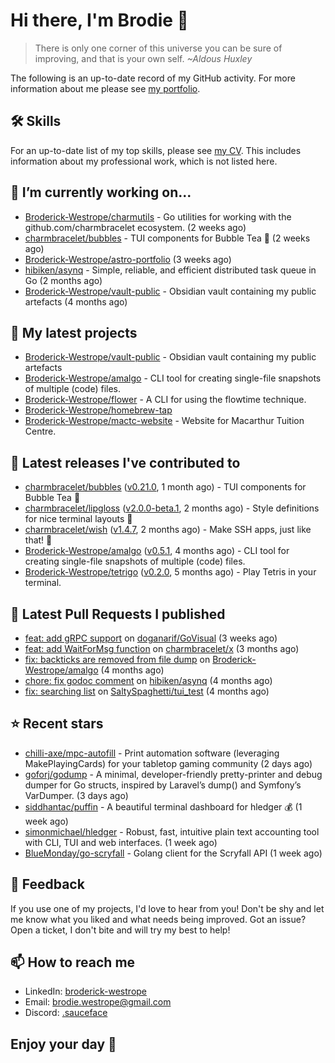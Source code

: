 # Hi there, I'm Brodie 👋

> There is only one corner of this universe you can be sure of improving, and that is your own self. *~Aldous Huxley*

The following is an up-to-date record of my GitHub activity. For more information about me please see [my portfolio](https://www.westrope.dev/).

## 🛠 Skills
For an up-to-date list of my top skills, please see [my CV](./CV/cv.pdf). This includes information about my professional work, which is not listed here.

## 🔭 I’m currently working on...

- [Broderick-Westrope/charmutils](https://github.com/Broderick-Westrope/charmutils) - Go utilities for working with the github.com/charmbracelet ecosystem. (2 weeks ago)
- [charmbracelet/bubbles](https://github.com/charmbracelet/bubbles) - TUI components for Bubble Tea 🫧 (2 weeks ago)
- [Broderick-Westrope/astro-portfolio](https://github.com/Broderick-Westrope/astro-portfolio) (3 weeks ago)
- [hibiken/asynq](https://github.com/hibiken/asynq) - Simple, reliable, and efficient distributed task queue in Go (2 months ago)
- [Broderick-Westrope/vault-public](https://github.com/Broderick-Westrope/vault-public) - Obsidian vault containing my public artefacts (4 months ago)

## 🌱 My latest projects

- [Broderick-Westrope/vault-public](https://github.com/Broderick-Westrope/vault-public) - Obsidian vault containing my public artefacts
- [Broderick-Westrope/amalgo](https://github.com/Broderick-Westrope/amalgo) - CLI tool for creating single-file snapshots of multiple (code) files.
- [Broderick-Westrope/flower](https://github.com/Broderick-Westrope/flower) - A CLI for using the flowtime technique.
- [Broderick-Westrope/homebrew-tap](https://github.com/Broderick-Westrope/homebrew-tap)
- [Broderick-Westrope/mactc-website](https://github.com/Broderick-Westrope/mactc-website) - Website for Macarthur Tuition Centre.

## 🚀 Latest releases I've contributed to

- [charmbracelet/bubbles](https://github.com/charmbracelet/bubbles) ([v0.21.0](https://github.com/charmbracelet/bubbles/releases/tag/v0.21.0), 1 month ago) - TUI components for Bubble Tea 🫧
- [charmbracelet/lipgloss](https://github.com/charmbracelet/lipgloss) ([v2.0.0-beta.1](https://github.com/charmbracelet/lipgloss/releases/tag/v2.0.0-beta.1), 2 months ago) - Style definitions for nice terminal layouts 👄
- [charmbracelet/wish](https://github.com/charmbracelet/wish) ([v1.4.7](https://github.com/charmbracelet/wish/releases/tag/v1.4.7), 2 months ago) - Make SSH apps, just like that! 💫
- [Broderick-Westrope/amalgo](https://github.com/Broderick-Westrope/amalgo) ([v0.5.1](https://github.com/Broderick-Westrope/amalgo/releases/tag/v0.5.1), 4 months ago) - CLI tool for creating single-file snapshots of multiple (code) files.
- [Broderick-Westrope/tetrigo](https://github.com/Broderick-Westrope/tetrigo) ([v0.2.0](https://github.com/Broderick-Westrope/tetrigo/releases/tag/v0.2.0), 5 months ago) - Play Tetris in your terminal.

## 🔨 Latest Pull Requests I published

- [feat: add gRPC support](https://github.com/doganarif/GoVisual/pull/25) on [doganarif/GoVisual](https://github.com/doganarif/GoVisual) (3 weeks ago)
- [feat: add WaitForMsg function](https://github.com/charmbracelet/x/pull/377) on [charmbracelet/x](https://github.com/charmbracelet/x) (3 months ago)
- [fix: backticks are removed from file dump](https://github.com/Broderick-Westrope/amalgo/pull/2) on [Broderick-Westrope/amalgo](https://github.com/Broderick-Westrope/amalgo) (4 months ago)
- [chore: fix godoc comment](https://github.com/hibiken/asynq/pull/1009) on [hibiken/asynq](https://github.com/hibiken/asynq) (4 months ago)
- [fix: searching list](https://github.com/SaltySpaghetti/tui_test/pull/1) on [SaltySpaghetti/tui_test](https://github.com/SaltySpaghetti/tui_test) (4 months ago)

## ⭐ Recent stars

- [chilli-axe/mpc-autofill](https://github.com/chilli-axe/mpc-autofill) - Print automation software (leveraging MakePlayingCards) for your tabletop gaming community (2 days ago)
- [goforj/godump](https://github.com/goforj/godump) - A minimal, developer-friendly pretty-printer and debug dumper for Go structs, inspired by Laravel’s dump() and Symfony’s VarDumper. (3 days ago)
- [siddhantac/puffin](https://github.com/siddhantac/puffin) - A beautiful terminal dashboard for hledger 💰 (1 week ago)
- [simonmichael/hledger](https://github.com/simonmichael/hledger) - Robust, fast, intuitive plain text accounting tool with CLI, TUI and web interfaces. (1 week ago)
- [BlueMonday/go-scryfall](https://github.com/BlueMonday/go-scryfall) - Golang client for the Scryfall API (1 week ago)

## 💬 Feedback

If you use one of my projects, I'd love to hear from you! Don't be shy and let me know what you liked and what needs being improved. Got an issue? Open a ticket, I don't bite and will try my best to help!

## 📫 How to reach me
- LinkedIn: [broderick-westrope](https://www.linkedin.com/in/broderick-westrope/)
- Email: [brodie.westrope@gmail.com](mailto:brodie.westrope@gmail.com)
- Discord: [.sauceface](https://discordapp.com/users/.sauceface/)

## Enjoy your day 🤙
